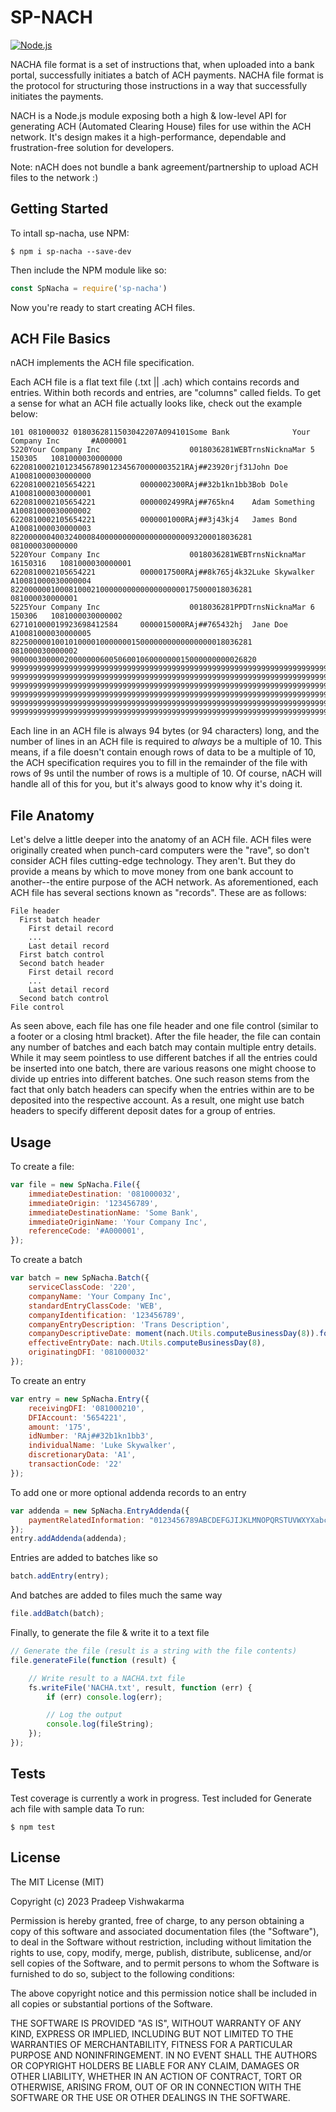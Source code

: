 # SP-NACH

[![Node.js](https://github.com/pradeepvish1213/sp-nacha/actions/workflows/node.js.yml/badge.svg)](https://github.com/pradeepvish1213/sp-nacha/actions/workflows/node.js.yml)

NACHA file format is a set of instructions that, when uploaded into a bank portal, successfully initiates a batch of ACH
payments. NACHA file format is the protocol for structuring those instructions in a way that successfully initiates the
payments.

NACH is a Node.js module exposing both a high & low-level API for generating ACH (Automated Clearing House) files for
use within the ACH network. It's design makes it a high-performance, dependable and frustration-free solution for
developers.

Note: nACH does not bundle a bank agreement/partnership to upload ACH files to the network :)

## Getting Started

To intall sp-nacha, use NPM:

    $ npm i sp-nacha --save-dev

Then include the NPM module like so:

```js
const SpNacha = require('sp-nacha')
```

Now you're ready to start creating ACH files.

## ACH File Basics

nACH implements the ACH file specification.

Each ACH file is a flat text file (.txt || .ach) which contains records and entries. Within both records and entries,
are "columns" called fields. To get a sense for what an ACH file actually looks like, check out the example below:

    101 081000032 0180362811503042207A094101Some Bank              Your Company Inc       #A000001
    5220Your Company Inc                    0018036281WEBTrnsNicknaMar 5 150305   1081000030000000
    622081000210123456789012345670000003521RAj##23920rjf31John Doe              A10081000030000000
    6220810002105654221          0000002300RAj##32b1kn1bb3Bob Dole              A10081000030000001
    6220810002105654221          0000002499RAj##765kn4    Adam Something        A10081000030000002
    6220810002105654221          0000001000RAj##3j43kj4   James Bond            A10081000030000003
    822000000400324000840000000000000000000093200018036281                         081000030000000
    5220Your Company Inc                    0018036281WEBTrnsNicknaMar 16150316   1081000030000001
    6220810002105654221          0000017500RAj##8k765j4k32Luke Skywalker        A10081000030000004
    822000000100081000210000000000000000000175000018036281                         081000030000001
    5225Your Company Inc                    0018036281PPDTrnsNicknaMar 6 150306   1081000030000002
    627101000019923698412584     0000015000RAj##765432hj  Jane Doe              A10081000030000005
    822500000100101000010000000150000000000000000018036281                         081000030000002
    9000003000002000000060050600106000000015000000000026820                                       
    9999999999999999999999999999999999999999999999999999999999999999999999999999999999999999999999
    9999999999999999999999999999999999999999999999999999999999999999999999999999999999999999999999
    9999999999999999999999999999999999999999999999999999999999999999999999999999999999999999999999
    9999999999999999999999999999999999999999999999999999999999999999999999999999999999999999999999
    9999999999999999999999999999999999999999999999999999999999999999999999999999999999999999999999
    9999999999999999999999999999999999999999999999999999999999999999999999999999999999999999999999

Each line in an ACH file is always 94 bytes (or 94 characters) long, and the number of lines in an ACH file is required
to *always* be a multiple of 10. This means, if a file doesn't contain enough rows of data to be a multiple of 10, the
ACH specification requires you to fill in the remainder of the file with rows of 9s until the number of rows is a
multiple of 10. Of course, nACH will handle all of this for you, but it's always good to know why it's doing it.

## File Anatomy

Let's delve a little deeper into the anatomy of an ACH file. ACH files were originally created when punch-card computers
were the "rave", so don't consider ACH files cutting-edge technology. They aren't. But they do provide a means by which
to move money from one bank account to another--the entire purpose of the ACH network. As aforementioned, each ACH file
has several sections known as "records". These are as follows:

    File header
      First batch header
        First detail record
        ...
        Last detail record
      First batch control
      Second batch header
        First detail record
        ...
        Last detail record
      Second batch control
    File control

As seen above, each file has one file header and one file control (similar to a footer or a closing html bracket). After
the file header, the file can contain any number of batches and each batch may contain multiple entry details. While it
may seem pointless to use different batches if all the entries could be inserted into one batch, there are various
reasons one might choose to divide up entries into different batches. One such reason stems from the fact that only
batch headers can specify when the entries within are to be deposited into the respective account. As a result, one
might use batch headers to specify different deposit dates for a group of entries.

## Usage

To create a file:

```js
var file = new SpNacha.File({
    immediateDestination: '081000032',
    immediateOrigin: '123456789',
    immediateDestinationName: 'Some Bank',
    immediateOriginName: 'Your Company Inc',
    referenceCode: '#A000001',
});
```

To create a batch

```js
var batch = new SpNacha.Batch({
    serviceClassCode: '220',
    companyName: 'Your Company Inc',
    standardEntryClassCode: 'WEB',
    companyIdentification: '123456789',
    companyEntryDescription: 'Trans Description',
    companyDescriptiveDate: moment(nach.Utils.computeBusinessDay(8)).format('MMM D'),
    effectiveEntryDate: nach.Utils.computeBusinessDay(8),
    originatingDFI: '081000032'
});
```

To create an entry

```js
var entry = new SpNacha.Entry({
    receivingDFI: '081000210',
    DFIAccount: '5654221',
    amount: '175',
    idNumber: 'RAj##32b1kn1bb3',
    individualName: 'Luke Skywalker',
    discretionaryData: 'A1',
    transactionCode: '22'
});
```

To add one or more optional addenda records to an entry

```js
var addenda = new SpNacha.EntryAddenda({
    paymentRelatedInformation: "0123456789ABCDEFGJIJKLMNOPQRSTUVWXYXabcdefgjijklmnopqrstuvwxyx"
});
entry.addAddenda(addenda);
```

Entries are added to batches like so

```js
batch.addEntry(entry);
```

And batches are added to files much the same way

```js
file.addBatch(batch);
```

Finally, to generate the file & write it to a text file

```js
// Generate the file (result is a string with the file contents)
file.generateFile(function (result) {

    // Write result to a NACHA.txt file
    fs.writeFile('NACHA.txt', result, function (err) {
        if (err) console.log(err);

        // Log the output
        console.log(fileString);
    });
});
```

## Tests

Test coverage is currently a work in progress. Test included for Generate ach file with sample data To run:

    $ npm test

## License

The MIT License (MIT)

Copyright (c) 2023 Pradeep Vishwakarma

Permission is hereby granted, free of charge, to any person obtaining a copy
of this software and associated documentation files (the "Software"), to deal
in the Software without restriction, including without limitation the rights
to use, copy, modify, merge, publish, distribute, sublicense, and/or sell
copies of the Software, and to permit persons to whom the Software is
furnished to do so, subject to the following conditions:

The above copyright notice and this permission notice shall be included in
all copies or substantial portions of the Software.

THE SOFTWARE IS PROVIDED "AS IS", WITHOUT WARRANTY OF ANY KIND, EXPRESS OR
IMPLIED, INCLUDING BUT NOT LIMITED TO THE WARRANTIES OF MERCHANTABILITY,
FITNESS FOR A PARTICULAR PURPOSE AND NONINFRINGEMENT. IN NO EVENT SHALL THE
AUTHORS OR COPYRIGHT HOLDERS BE LIABLE FOR ANY CLAIM, DAMAGES OR OTHER
LIABILITY, WHETHER IN AN ACTION OF CONTRACT, TORT OR OTHERWISE, ARISING FROM,
OUT OF OR IN CONNECTION WITH THE SOFTWARE OR THE USE OR OTHER DEALINGS IN
THE SOFTWARE.

